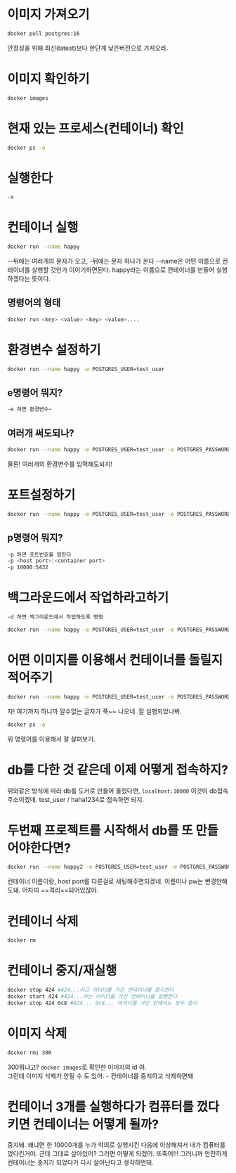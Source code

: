 # 이미지 가져오기
```bash
docker pull postgres:16
```

안정성을 위해 최신(latest)보다 한단계 낮은버전으로 가져오라.


# 이미지 확인하기
```bash
docker images
```


# 현재 있는 프로세스(컨테이너) 확인
```sh
docker ps -a
```

# 실행한다
```bash
-x
```


# 컨테이너 실행
```bash
docker run --name happy
```
--뒤에는 여러개의 문자가 오고, -뒤에는 문자 하나가 온다
--name은 어떤 이름으로 컨테이너를 실행할 것인가 이야기하면된다.
happy라는 이름으로 컨테이너를 만들어 실행하겠다는 뜻이다.

## 명령어의 형태
```bash
docker run <key> <value> <key> <value>....
```


# 환경변수 설정하기
```bash
docker run --name happy -e POSTGRES_USER=test_user
```

## e명령어 뭐지?
```bash
-e 하면 환경변수~
```

## 여러개 써도되나?
```bash
docker run --name happy -e POSTGRES_USER=test_user -e POSTGRES_PASSWORD=haha1234
```
물론! 여러개의 환경변수를 입력해도되지!



# 포트설정하기
```bash
docker run --name happy -e POSTGRES_USER=test_user -e POSTGRES_PASSWORD=haha1234 -p 10000:5432
```

## p명령어 뭐지?
```bash
-p 하면 포트번호를 말한다
-p <host port>:<container port>
-p 10000:5432 
```



# 백그라운드에서 작업하라고하기
```bash
-d 하면 백그라운드에서 작업하도록 명령

docker run --name happy -e POSTGRES_USER=test_user -e POSTGRES_PASSWORD=haha1234 -p 10000:5432 -d
```


# 어떤 이미지를 이용해서 컨테이너를 돌릴지 적어주기
```bash
docker run --name happy -e POSTGRES_USER=test_user -e POSTGRES_PASSWORD=haha1234 -p 10000:5432 -d postgres:16
```

자! 여기까지 하니까 알수없는 글자가 쭉~~ 나오네. 잘 실행되었나봐.


```bash
docker ps -a
```

위 명령어를 이용해서 잘 살펴보기.


# db를 다한 것 같은데 이제 어떻게 접속하지?

위와같은 방식에 따라 db를 도커로 만들어 올렸다면,
`localhost:10000` 이것이 db접속주소이겠네.
test_user / haha1234로 접속하면 되지.


# 두번째 프로젝트를 시작해서 db를 또 만들어야한다면?

```bash
docker run --name happy2 -e POSTGRES_USER=test_user -e POSTGRES_PASSWORD=haha1234 -p 10001:5432 -d postgres:16
```

컨테이너 이름이랑, host port를 다른걸로 세팅해주면되겠네.
이름이나 pw는 변경안해도돼. 어차피 ==격리==되어있잖아.



# 컨테이너 삭제
```bash
docker rm
```


# 컨테이너  중지/재실행
```bash
docker stop 424 #424...라고 아이디를 가진 컨테이너를 중지한다
docker start 424 #424...라는 아이디를 가진 컨테이너를 실행한다.
docker stop 424 0c8 #424... 0c8... 아이디를 가진 컨테이노 모두 중지
```

# 이미지 삭제
```bash
docker rmi 300
```
300뭐냐고?  `docker images`로 확인한 이미지의 id 야.  
그런데 이미지 삭제가 안될 수 도 있어. - 컨테이너를 중지하고 삭제하면돼  




# 컨테이너 3개를 실행하다가 컴퓨터를 껐다키면 컨테이너는 어떻게 될까?

중지돼. 왜냐면 한 10000개를 누가 악의로 실행시킨 다음에 이상해져서 내가 컴퓨터를 껐다킨거야. 근데 그대로 살아있어? 그러면 어떻게 되겠어. 또죽어!!! 그러니까 안전하게 컨테이너는 중지가 되었다가 다시 살아난다고 생각하면돼. 